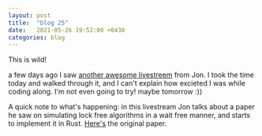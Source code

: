 ```yaml
---
layout: post
title:  "blog 25"
date:   2021-05-26 19:52:00 +0430
categories: blog
---
```


This is wild!

a few days ago I saw [another awesome livestreem](https://t.co/DPQSekOKiO?amp=1) from Jon.
I took the time today and walked through it, and I can't explain how excieted I was while coding along. I'm not even going to try! maybe tomorrow :))

A quick note to what's happening:
in this livestream Jon talks about a paper he saw on simulating lock free algorithms in a wait free manner, and starts to implement it in Rust. [Here's](http://people.scs.carleton.ca/~edwardduong/PDF_files_of_relevant_papers/2014%20-%20Practical%20wait-freedom.pdf) the original paper.
